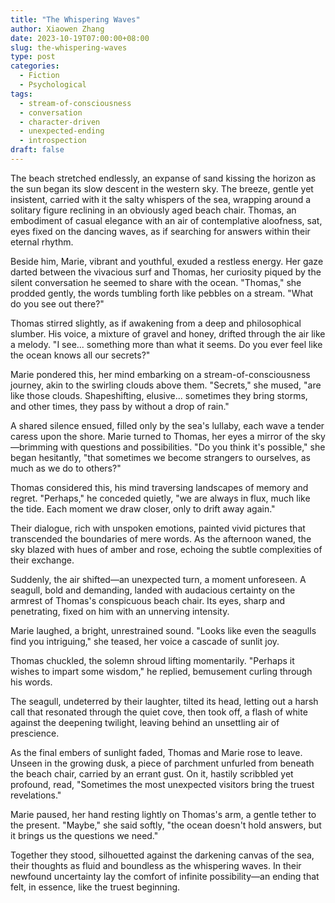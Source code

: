 ```yaml
---
title: "The Whispering Waves"
author: Xiaowen Zhang
date: 2023-10-19T07:00:00+08:00
slug: the-whispering-waves
type: post
categories:
  - Fiction
  - Psychological
tags:
  - stream-of-consciousness
  - conversation
  - character-driven
  - unexpected-ending
  - introspection
draft: false
---
```


The beach stretched endlessly, an expanse of sand kissing the horizon as the sun began its slow descent in the western sky. The breeze, gentle yet insistent, carried with it the salty whispers of the sea, wrapping around a solitary figure reclining in an obviously aged beach chair. Thomas, an embodiment of casual elegance with an air of contemplative aloofness, sat, eyes fixed on the dancing waves, as if searching for answers within their eternal rhythm.

Beside him, Marie, vibrant and youthful, exuded a restless energy. Her gaze darted between the vivacious surf and Thomas, her curiosity piqued by the silent conversation he seemed to share with the ocean. "Thomas," she prodded gently, the words tumbling forth like pebbles on a stream. "What do you see out there?"

Thomas stirred slightly, as if awakening from a deep and philosophical slumber. His voice, a mixture of gravel and honey, drifted through the air like a melody. "I see... something more than what it seems. Do you ever feel like the ocean knows all our secrets?"

Marie pondered this, her mind embarking on a stream-of-consciousness journey, akin to the swirling clouds above them. "Secrets," she mused, "are like those clouds. Shapeshifting, elusive... sometimes they bring storms, and other times, they pass by without a drop of rain."

A shared silence ensued, filled only by the sea's lullaby, each wave a tender caress upon the shore. Marie turned to Thomas, her eyes a mirror of the sky—brimming with questions and possibilities. "Do you think it's possible," she began hesitantly, "that sometimes we become strangers to ourselves, as much as we do to others?"

Thomas considered this, his mind traversing landscapes of memory and regret. "Perhaps," he conceded quietly, "we are always in flux, much like the tide. Each moment we draw closer, only to drift away again."

Their dialogue, rich with unspoken emotions, painted vivid pictures that transcended the boundaries of mere words. As the afternoon waned, the sky blazed with hues of amber and rose, echoing the subtle complexities of their exchange.

Suddenly, the air shifted—an unexpected turn, a moment unforeseen. A seagull, bold and demanding, landed with audacious certainty on the armrest of Thomas's conspicuous beach chair. Its eyes, sharp and penetrating, fixed on him with an unnerving intensity. 

Marie laughed, a bright, unrestrained sound. "Looks like even the seagulls find you intriguing," she teased, her voice a cascade of sunlit joy.

Thomas chuckled, the solemn shroud lifting momentarily. "Perhaps it wishes to impart some wisdom," he replied, bemusement curling through his words.

The seagull, undeterred by their laughter, tilted its head, letting out a harsh call that resonated through the quiet cove, then took off, a flash of white against the deepening twilight, leaving behind an unsettling air of prescience.

As the final embers of sunlight faded, Thomas and Marie rose to leave. Unseen in the growing dusk, a piece of parchment unfurled from beneath the beach chair, carried by an errant gust. On it, hastily scribbled yet profound, read, "Sometimes the most unexpected visitors bring the truest revelations."

Marie paused, her hand resting lightly on Thomas's arm, a gentle tether to the present. "Maybe," she said softly, "the ocean doesn't hold answers, but it brings us the questions we need."

Together they stood, silhouetted against the darkening canvas of the sea, their thoughts as fluid and boundless as the whispering waves. In their newfound uncertainty lay the comfort of infinite possibility—an ending that felt, in essence, like the truest beginning.